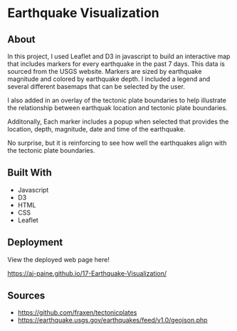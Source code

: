 # Earthquake Visualization

## About

In this project, I used Leaflet and D3 in javascript to build an interactive map that includes markers for every earthquake in the past 7 days. This data is sourced from the USGS website. Markers are sized by earthquake magnitude and colored by earthquake depth. I included a legend and several different basemaps that can be selected by the user.

I also added in an overlay of the tectonic plate boundaries to help illustrate the relationship between earthquak location and tectonic plate boundaries.

Additonally, Each marker includes a popup when selected that provides the location, depth, magnitude, date and time of the earthquake.

No surprise, but it is reinforcing to see how well the earthquakes align with the tectonic plate boundaries.

## Built With
* Javascript
* D3
* HTML
* CSS
* Leaflet

## Deployment
View the deployed web page here!

https://aj-paine.github.io/17-Earthquake-Visualization/

## Sources
* https://github.com/fraxen/tectonicplates
* https://earthquake.usgs.gov/earthquakes/feed/v1.0/geojson.php

